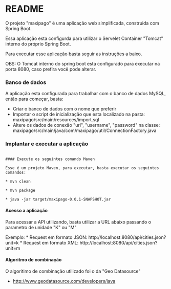 # README #

O projeto "maxipago" é uma aplicação web simplificada, construida com Spring Boot. 

Essa aplicação esta configurda para utilizar o Servelet Container "Tomcat" interno do próprio Spring Boot.

Para executar esse aplicação basta seguir as instruções a baixo.

OBS: O Tomcat interno do spring boot esta configurado para executar na porta 8080, caso prefira você pode alterar.


### Banco de dados ###

A aplicação esta configurada para trabalhar com o banco de dados MySQL, então para começar, basta:

* Criar o banco de dados com o nome que preferir
* Importar o script de inicialização que esta localizado na pasta: maxipago/src/main/resources/import.sql
* Altere os dados de conexão "url", "username", "password" na classe: maxipago/src/main/java/com/maxipago/util/ConnectionFactory.java 

### Implantar e executar a aplicação ###

```

#### Execute os seguintes comando Maven

Esse é um projeto Maven, para executar, basta executar os seguintes comandos:

* mvn clean

* mvn package

* java -jar target/maxipago-0.0.1-SNAPSHOT.jar

```
#### Acesso a aplicação

Para acessar a API utilizando, basta utilizar a URL abaixo passando o parametro de unidade "K" ou "M"

Exemplo: 
	* Request em formato JSON: http://localhost:8080/api/cities.json?unit=k
	* Request em formato XML: http://localhost:8080/api/cities.json?unit=m



#### Algoritmo de combinação

O algoritimo de combinação utilizado foi o da "Geo Datasource"
* http://www.geodatasource.com/developers/java
